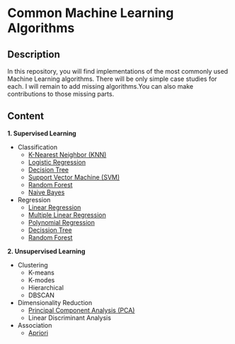 # Common Machine Learning Algorithms
## Description
In this repository, you will find implementations of the most commonly used Machine Learning algorithms. There will be only simple case studies for each. I will remain to add missing algorithms.You can also make contributions to those missing parts.

## Content

**1. Supervised Learning**
   - Classification
     - [K-Nearest Neighbor (KNN)](/KNN)
     - [Logistic Regression](/Logistic%20Regression)
     - [Decision Tree](/Decision%20Tree%20-%20Classification)
     - [Support Vector Machine (SVM)](/SVC)
     - [Random Forest](/Random%20Forest%20-%20Classification)
     - [Naive Bayes](/Naive%20Bayes)
   - Regression
     - [Linear Regression](/Linear%20Regression)
     - [Multiple Linear Regression](/Multiple%20Linear%20Regression)
     - [Polynomial Regression](/Polynomial%20Regression)
     - [Decission Tree](/Decision%20Tree%20-%20Regression)
     - [Random Forest](/Random%20Forest%20-%20Regression)
     
**2. Unsupervised Learning**
   - Clustering
     - K-means
     - K-modes
     - Hierarchical
     - DBSCAN
   - Dimensionality Reduction
     - [Principal Component Analysis (PCA)](/PCA)
     - Linear Discriminant Analysis
   - Association
     - [Apriori](https://github.com/shruti-2412/ml-algorithms/tree/master/Apriori)
